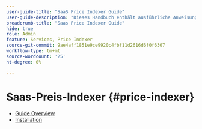 ```yaml
---
user-guide-title: "SaaS Price Indexer Guide"
user-guide-description: "Dieses Handbuch enthält ausführliche Anweisungen zur Verwendung des SaaS-Preisindexers."
breadcrumb-title: "Saas Price Indexer Guide"
hide: true
role: Admin
feature: Services, Price Indexer
source-git-commit: 9ae4aff1851e9ce9920c4fbf11d2616d6f0f6307
workflow-type: tm+mt
source-wordcount: '25'
ht-degree: 0%

---
```


# Saas-Preis-Indexer {#price-indexer}

- [Guide Overview](index.md)
- [Installation](installation.md)

